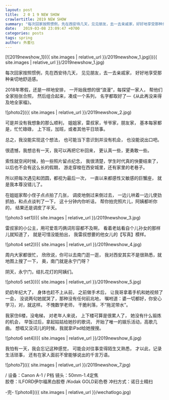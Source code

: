 ```yaml
---
layout: post
title:  2 0 1 9 NEW SHOW
crawlertitle: 2019 NEW SHOW
summary: "每次回家按照惯例，先在西安待几天，见见朋友，去一去亲戚家，好好地享受那种亲切地舒适感。"
date:   2019-03-08 23:09:47 +0700
categories: posts
tags: spring
author: 外套乜
---
```


[![2019newshow_1]({{ site.images | relative_url }}/2019newshow_1.jpg)]({{ site.images | relative_url }}/2019newshow_1.jpg)

每次回家按照惯例，先在西安待几天，
见见朋友，去一去亲戚家，
好好地享受那种亲切地舒适感。

2018年寒假，还是一样地安排，
一开始我想的很“浪漫”，每探望一家人，
帮他们全家拍张合照，
然后组合起来，凑成一个系列，
名字都取好了—《从此再没来得及地全家福》。

![photo2]({{ site.images | relative_url }}/2019newshow_2.jpg)

可是并没有我想象的那么顺利，
姐姐家，雷叔家，爷爷家，朋友家，
基本每家都是，忙忙碌碌，
上下班，加班，或者其他平日琐事。

总之，我没能实现这个想法，
也可能当下意识到并没有机会，
也没能说出口吧。

很遗憾，我想总有一天，我可以再把它补回来，
更认真一些，更勇敢一些。

索性就空闲时候，拍一些照片留点纪念，
我很清楚，学生时代真的快要结束了，
以后也不会有这么长的假期，
游走穿梭在西安城里，还有家里的老巷子。

所以把每次遇见和团圆，都视为最后一次，
一直以来都感性又敏感的巨蟹座，
就是我本尊没错儿了。

在姐姐家帮小侄子点点拍了几张，
调皮地倒过来倒过去，
一边儿哄着一边儿使劲抓拍，和点点谈判了一下，
这十分钟内你听话，
帮你拍完照片儿，阿姨都听你的，
结果还是调皮了半天。

![photo3 set1]({{ site.images | relative_url }}/2019newshow_3.jpg)

雷叔家的小公主，用可爱乖巧俩词形容都不及啊，
看着老姑看自个儿孙女的那样儿就知道了，
就是可惜没能拍出，
我雷叔想要的他女儿的【写真】模样。

![photo4 set2]({{ site.images | relative_url }}/2019newshow_4.jpg)

周内大家都很忙，
欣欣说，你可以去南门逛一逛，
我对西安其实不是很熟悉，就地图上搜了一下，
奥，南门就是永宁门呀？

阴天，永宁门，结扎花灯的阿姨们。

![photo5 set3]({{ site.images | relative_url }}/2019newshow_5.jpg)

奶奶年纪大了，
身体也赶不上从前，
之前做手术后，
让我哥拿着手机和她视频了一会，
没说两句她就哭了，那种没有任何前兆地，
嘱咐道：婆一切都好，你安心学习，对，就这样。
不愧数学老师，
干脆利落，不“拖泥带水”。

我家住6楼，没电梯，
对老年人来说，
上下楼可算是很累人了，
她没有什么锻炼的机会，
早饭过后，拿起姑姑给她抄的歌词，
开始了唯一的娱乐活动，高歌几曲。
想唱又没词儿的时候，我就拿iPad给她搜搜。

![photo6 set4]({{ site.images | relative_url }}/2019newshow_6.jpg)

我怕有一天，我会忘记这种感觉，
可能会对往事变得陌生又熟悉，
才以此，记录生活琐事，
还有在家人面前不曾能够说出的千言万语。

![photo7]({{ site.images | relative_url }}/2019newshow_7.jpg)

/
设备：Canon A-1 / P档
镜头：50mm-1.4定焦  
胶卷：ILFORD伊尔福黑白胶卷 /Kodak GOLD彩色卷
冲扫方式：诺日士精扫






-完-
![photo8]({{ site.images | relative_url }}/wechatlogo.jpg)